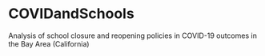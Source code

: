 # COVIDandSchools
Analysis of school closure and reopening policies in COVID-19 outcomes in the Bay Area (California)
